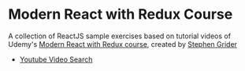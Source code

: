 # Modern React with Redux Course

A collection of ReactJS sample exercises based on tutorial videos of Udemy's [Modern React with Redux course](https://www.udemy.com/course/react-redux/), created by [Stephen Grider](https://github.com/StephenGrider)

* [Youtube Video Search](https://yt-react-app.herokuapp.com/)

